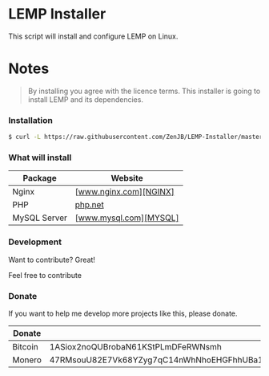 # LEMP Installer

This script will install and configure LEMP on Linux.

# Notes
> By installing you agree with the licence terms.
> This installer is going to install LEMP and its dependencies.
### Installation

```sh
$ curl -L https://raw.githubusercontent.com/ZenJB/LEMP-Installer/master/LEMPInstaller.sh | bash
```

### What will install

| Package | Website |
| ------ | ------ |
| Nginx | [www.nginx.com][NGINX] |
| PHP | [php.net][PHP] |
| MySQL Server | [www.mysql.com][MYSQL] |


### Development

Want to contribute? Great!

Feel free to contribute

### Donate

If you want to help me develop more projects like this, please donate.

| Donate | Wallet |
| ------ | ------ |
| Bitcoin | 1ASiox2noQUBrobaN61KStPLmDFeRWNsmh |
| Monero | 47RMsouU82E7Vk68YZyg7qC14nWhNhoEHGFhhUBa1n686fTLj2fbFRqgA3sZbU2JTm8CzzwUfcqSWPFPhsD9DxVT7QTYQXe |


   [NGINX]: <https://www.nginx.com/>
   [PHP]: <https://php.net/>
   [MYSQL]: <https://www.mysql.com/>

